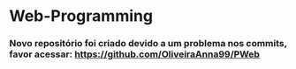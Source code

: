 # Web-Programming
### Novo repositório foi criado devido a um problema nos commits, favor acessar: https://github.com/OliveiraAnna99/PWeb
